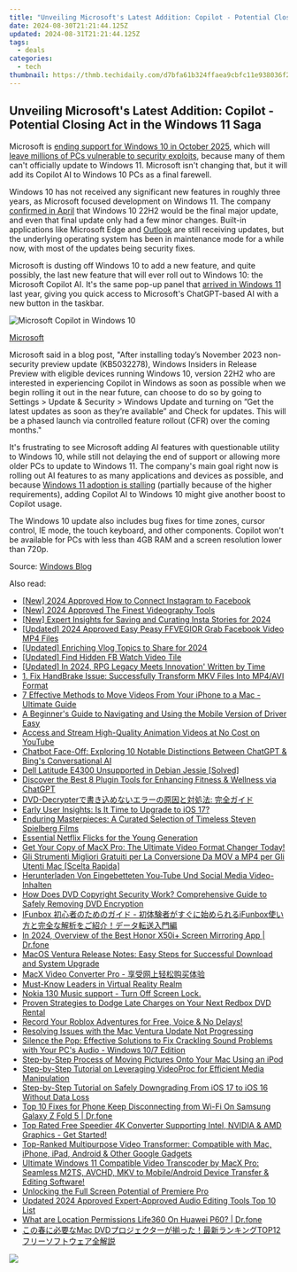 ```yaml
---
title: "Unveiling Microsoft's Latest Addition: Copilot - Potential Closing Act in the Windows 11 Saga"
date: 2024-08-30T21:21:44.125Z
updated: 2024-08-31T21:21:44.125Z
tags:
  - deals
categories:
  - tech
thumbnail: https://thmb.techidaily.com/d7bfa61b324ffaea9cbfc11e938036f2476668f1b77c7e6a5441829794f7ed33.jpg
---
```


## Unveiling Microsoft's Latest Addition: Copilot - Potential Closing Act in the Windows 11 Saga

Microsoft is [ending support for Windows 10 in October 2025](https://remote-screen-capture.techidaily.com/new-in-2024-screenflow-unleashed-the-ultimate-macos-experience/), which will [leave millions of PCs vulnerable to security exploits](https://www.spacebar.news/p/the-windows-11-problem), because many of them can't officially update to Windows 11\. Microsoft isn't changing that, but it will add its Copilot AI to Windows 10 PCs as a final farewell.

 Windows 10 has not received any significant new features in roughly three years, as Microsoft focused development on Windows 11\. The company [confirmed in April](https://facebook-video-footage.techidaily.com/secrets-of-the-pros-youtube-live-mastery-techniques-for-2024/) that Windows 10 22H2 would be the final major update, and even that final update only had a few minor changes. Built-in applications like Microsoft Edge and [Outlook](https://extra-hints.techidaily.com/in-2024-30-innovative-video-themes-and-layouts/) are still receiving updates, but the underlying operating system has been in maintenance mode for a while now, with most of the updates being security fixes.

 Microsoft is dusting off Windows 10 to add a new feature, and quite possibly, the last new feature that will ever roll out to Windows 10: the Microsoft Copilot AI. It's the same pop-up panel that [arrived in Windows 11](https://www.spacebar.news/p/the-windows-11-problem) last year, giving you quick access to Microsoft's ChatGPT-based AI with a new button in the taskbar.

![Microsoft Copilot in Windows 10](https://static1.howtogeekimages.com/wordpress/wp-content/uploads/2023/11/copilotconsumer_lightmode_1920_1200x2.webp) 

[Microsoft](https://blogs.windows.com/windows-insider/2023/11/16/releasing-windows-10-build-19045-3754-to-release-preview-channel/)

 Microsoft said in a blog post, "After installing today’s November 2023 non-security preview update (KB5032278), Windows Insiders in Release Preview with eligible devices running Windows 10, version 22H2 who are interested in experiencing Copilot in Windows as soon as possible when we begin rolling it out in the near future, can choose to do so by going to Settings > Update & Security > Windows Update and turning on ”Get the latest updates as soon as they’re available” and Check for updates. This will be a phased launch via controlled feature rollout (CFR) over the coming months."

 It's frustrating to see Microsoft adding AI features with questionable utility to Windows 10, while still not delaying the end of support or allowing more older PCs to update to Windows 11\. The company's main goal right now is rolling out AI features to as many applications and devices as possible, and because [Windows 11 adoption is stalling](https://arstechnica.com/gadgets/2023/10/windows-11s-adoption-continues-to-lag-windows-10s-but-its-hard-to-compare/) (partially because of the higher requirements), adding Copilot AI to Windows 10 might give another boost to Copilot usage.

 The Windows 10 update also includes bug fixes for time zones, cursor control, IE mode, the touch keyboard, and other components. Copilot won't be available for PCs with less than 4GB RAM and a screen resolution lower than 720p.

 Source: [Windows Blog](https://blogs.windows.com/windows-insider/2023/11/16/releasing-windows-10-build-19045-3754-to-release-preview-channel/)

<ins class="adsbygoogle"
     style="display:block"
     data-ad-format="autorelaxed"
     data-ad-client="ca-pub-7571918770474297"
     data-ad-slot="1223367746"></ins>



<ins class="adsbygoogle"
     style="display:block"
     data-ad-client="ca-pub-7571918770474297"
     data-ad-slot="8358498916"
     data-ad-format="auto"
     data-full-width-responsive="true"></ins>

<span class="atpl-alsoreadstyle">Also read:</span>
<div><ul>
<li><a href="https://instagram-clips.techidaily.com/new-2024-approved-how-to-connect-instagram-to-facebook/"><u>[New] 2024 Approved  How to Connect Instagram to Facebook</u></a></li>
<li><a href="https://fox-links.techidaily.com/new-2024-approved-the-finest-videography-tools/"><u>[New] 2024 Approved  The Finest Videography Tools</u></a></li>
<li><a href="https://instagram-videos.techidaily.com/new-expert-insights-for-saving-and-curating-insta-stories-for-2024/"><u>[New] Expert Insights for Saving and Curating Insta Stories for 2024</u></a></li>
<li><a href="https://facebook-video-content.techidaily.com/updated-2024-approved-easy-peasy-ffvegior-grab-facebook-video-mp4-files/"><u>[Updated] 2024 Approved  Easy Peasy FFVEGIOR  Grab Facebook Video MP4 Files</u></a></li>
<li><a href="https://youtube-webster.techidaily.com/ed-enriching-vlog-topics-to-share-for-2024/"><u>[Updated] Enriching Vlog Topics to Share for 2024</u></a></li>
<li><a href="https://facebook-video-recording.techidaily.com/updated-find-hidden-fb-watch-video-tile/"><u>[Updated] Find Hidden FB Watch Video Tile</u></a></li>
<li><a href="https://screen-activity-recording.techidaily.com/updated-in-2024-rpg-legacy-meets-innovation-written-by-time/"><u>[Updated] In 2024, RPG Legacy Meets Innovation' Written by Time</u></a></li>
<li><a href="https://some-approaches.techidaily.com/1-fix-handbrake-issue-successfully-transform-mkv-files-into-mp4avi-format/"><u>1. Fix HandBrake Issue: Successfully Transform MKV Files Into MP4/AVI Format</u></a></li>
<li><a href="https://some-approaches.techidaily.com/7-effective-methods-to-move-videos-from-your-iphone-to-a-mac-ultimate-guide/"><u>7 Effective Methods to Move Videos From Your iPhone to a Mac - Ultimate Guide</u></a></li>
<li><a href="https://win-able.techidaily.com/a-beginners-guide-to-navigating-and-using-the-mobile-version-of-driver-easy/"><u>A Beginner's Guide to Navigating and Using the Mobile Version of Driver Easy</u></a></li>
<li><a href="https://some-approaches.techidaily.com/access-and-stream-high-quality-animation-videos-at-no-cost-on-youtube/"><u>Access and Stream High-Quality Animation Videos at No Cost on YouTube</u></a></li>
<li><a href="https://tech-revival.techidaily.com/chatbot-face-off-exploring-10-notable-distinctions-between-chatgpt-and-bings-conversational-ai/"><u>Chatbot Face-Off: Exploring 10 Notable Distinctions Between ChatGPT & Bing's Conversational AI</u></a></li>
<li><a href="https://driver-error.techidaily.com/dell-latitude-e4300-unsupported-in-debian-jessie-solved/"><u>Dell Latitude E4300 Unsupported in Debian Jessie [Solved]</u></a></li>
<li><a href="https://tech-hub.techidaily.com/discover-the-best-8-plugin-tools-for-enhancing-fitness-and-wellness-via-chatgpt/"><u>Discover the Best 8 Plugin Tools for Enhancing Fitness & Wellness via ChatGPT</u></a></li>
<li><a href="https://some-approaches.techidaily.com/dvd-decrypter/"><u>DVD-Decrypterで書き込めないエラーの原因と対処法: 完全ガイド</u></a></li>
<li><a href="https://some-approaches.techidaily.com/early-user-insights-is-it-time-to-upgrade-to-ios-17/"><u>Early User Insights: Is It Time to Upgrade to iOS 17?</u></a></li>
<li><a href="https://some-approaches.techidaily.com/enduring-masterpieces-a-curated-selection-of-timeless-steven-spielberg-films/"><u>Enduring Masterpieces: A Curated Selection of Timeless Steven Spielberg Films</u></a></li>
<li><a href="https://techno-recovery.techidaily.com/essential-netflix-flicks-for-the-young-generation/"><u>Essential Netflix Flicks for the Young Generation</u></a></li>
<li><a href="https://some-approaches.techidaily.com/get-your-copy-of-macx-pro-the-ultimate-video-format-changer-today/"><u>Get Your Copy of MacX Pro: The Ultimate Video Format Changer Today!</u></a></li>
<li><a href="https://some-approaches.techidaily.com/gli-strumenti-migliori-gratuiti-per-la-conversione-da-mov-a-mp4-per-gli-utenti-mac-scelta-rapida/"><u>Gli Strumenti Migliori Gratuiti per La Conversione Da MOV a MP4 per Gli Utenti Mac [Scelta Rapida]</u></a></li>
<li><a href="https://some-approaches.techidaily.com/herunterladen-von-eingebetteten-you-tube-und-social-media-video-inhalten/"><u>Herunterladen Von Eingebetteten You-Tube Und Social Media Video-Inhalten</u></a></li>
<li><a href="https://some-approaches.techidaily.com/how-does-dvd-copyright-security-work-comprehensive-guide-to-safely-removing-dvd-encryption/"><u>How Does DVD Copyright Security Work? Comprehensive Guide to Safely Removing DVD Encryption</u></a></li>
<li><a href="https://some-approaches.techidaily.com/1724766239413-ifunbox-ifunbox/"><u>IFunbox 初心者のためのガイド - 初体験者がすぐに始められるiFunbox使い方と完全な解析をご紹介！データ転送入門編</u></a></li>
<li><a href="https://screen-mirror.techidaily.com/in-2024-overview-of-the-best-honor-x50iplus-screen-mirroring-app-drfone-by-drfone-android/"><u>In 2024, Overview of the Best Honor X50i+ Screen Mirroring App | Dr.fone</u></a></li>
<li><a href="https://some-approaches.techidaily.com/macos-ventura-release-notes-easy-steps-for-successful-download-and-system-upgrade/"><u>MacOS Ventura Release Notes: Easy Steps for Successful Download and System Upgrade</u></a></li>
<li><a href="https://some-approaches.techidaily.com/1724766013466-macx-video-converter-pro/"><u>MacX Video Converter Pro - 享受网上轻松购买体验</u></a></li>
<li><a href="https://extra-information.techidaily.com/must-know-leaders-in-virtual-reality-realm/"><u>Must-Know Leaders in Virtual Reality Realm</u></a></li>
<li><a href="https://review-topics.techidaily.com/nokia-130-music-support-turn-off-screen-lock-by-drfone-android-unlock-android-unlock/"><u>Nokia 130 Music support - Turn Off Screen Lock.</u></a></li>
<li><a href="https://some-approaches.techidaily.com/proven-strategies-to-dodge-late-charges-on-your-next-redbox-dvd-rental/"><u>Proven Strategies to Dodge Late Charges on Your Next Redbox DVD Rental</u></a></li>
<li><a href="https://some-approaches.techidaily.com/record-your-roblox-adventures-for-free-voice-and-no-delays/"><u>Record Your Roblox Adventures for Free, Voice & No Delays!</u></a></li>
<li><a href="https://some-approaches.techidaily.com/resolving-issues-with-the-mac-ventura-update-not-progressing/"><u>Resolving Issues with the Mac Ventura Update Not Progressing</u></a></li>
<li><a href="https://sound-issues.techidaily.com/silence-the-pop-effective-solutions-to-fix-crackling-sound-problems-with-your-pcs-audio-windows-107-edition/"><u>Silence the Pop: Effective Solutions to Fix Crackling Sound Problems with Your PC's Audio - Windows 10/7 Edition</u></a></li>
<li><a href="https://some-approaches.techidaily.com/step-by-step-process-of-moving-pictures-onto-your-mac-using-an-ipod/"><u>Step-by-Step Process of Moving Pictures Onto Your Mac Using an iPod</u></a></li>
<li><a href="https://some-approaches.techidaily.com/step-by-step-tutorial-on-leveraging-videoproc-for-efficient-media-manipulation/"><u>Step-by-Step Tutorial on Leveraging VideoProc for Efficient Media Manipulation</u></a></li>
<li><a href="https://some-approaches.techidaily.com/step-by-step-tutorial-on-safely-downgrading-from-ios-17-to-ios-16-without-data-loss/"><u>Step-by-Step Tutorial on Safely Downgrading From iOS 17 to iOS 16 Without Data Loss</u></a></li>
<li><a href="https://howto.techidaily.com/top-10-fixes-for-phone-keep-disconnecting-from-wi-fi-on-samsung-galaxy-z-fold-5-drfone-by-drfone-fix-android-problems-fix-android-problems/"><u>Top 10 Fixes for Phone Keep Disconnecting from Wi-Fi On Samsung Galaxy Z Fold 5 | Dr.fone</u></a></li>
<li><a href="https://some-approaches.techidaily.com/top-rated-free-speedier-4k-converter-supporting-intel-nvidia-and-amd-graphics-get-started/"><u>Top Rated Free Speedier 4K Converter Supporting Intel, NVIDIA & AMD Graphics - Get Started!</u></a></li>
<li><a href="https://some-approaches.techidaily.com/top-ranked-multipurpose-video-transformer-compatible-with-mac-iphone-ipad-android-and-other-google-gadgets/"><u>Top-Ranked Multipurpose Video Transformer: Compatible with Mac, iPhone, iPad, Android & Other Google Gadgets</u></a></li>
<li><a href="https://some-approaches.techidaily.com/ultimate-windows-11-compatible-video-transcoder-by-macx-pro-seamless-m2ts-avchd-mkv-to-mobileandroid-device-transfer-and-editing-software/"><u>Ultimate Windows 11 Compatible Video Transcoder by MacX Pro: Seamless M2TS, AVCHD, MKV to Mobile/Android Device Transfer & Editing Software!</u></a></li>
<li><a href="https://extra-information.techidaily.com/unlocking-the-full-screen-potential-of-premiere-pro/"><u>Unlocking the Full Screen Potential of Premiere Pro</u></a></li>
<li><a href="https://smart-video-creator.techidaily.com/updated-2024-approved-expert-approved-audio-editing-tools-top-10-list/"><u>Updated 2024 Approved Expert-Approved Audio Editing Tools Top 10 List</u></a></li>
<li><a href="https://fake-location.techidaily.com/what-are-location-permissions-life360-on-huawei-p60-drfone-by-drfone-virtual-android/"><u>What are Location Permissions Life360 On Huawei P60? | Dr.fone</u></a></li>
<li><a href="https://some-approaches.techidaily.com/mac-dvdtop12/"><u>この春に必要なMac DVDプロジェクターが揃った！最新ランキングTOP12フリーソフトウェア全解説</u></a></li>
</ul></div>

<!-- affiliate ads begin -->
<a href="https://secure.2checkout.com/order/checkout.php?PRODS=3851691&QTY=1&AFFILIATE=108875&CART=1"><img src="http://www.aiseesoft.com/avangate/30p/banner.jpg" border="0"></a>
<!-- affiliate ads end -->